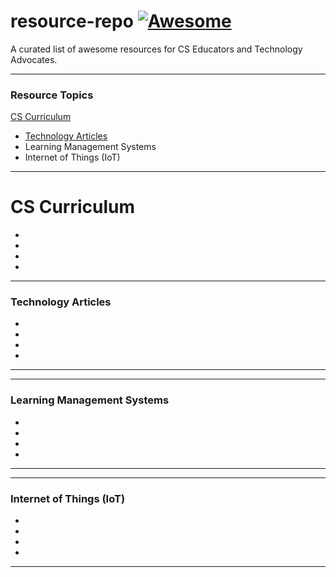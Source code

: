 # resource-repo  [![Awesome](https://cdn.rawgit.com/sindresorhus/awesome/d7305f38d29fed78fa85652e3a63e154dd8e8829/media/badge.svg)](https://github.com/sindresorhus/awesome)  
A curated list of awesome resources for CS Educators and Technology Advocates.

___

### Resource Topics

[CS Curriculum](#cs-curriculum)
- [Technology Articles](#technology-articles)
- Learning Management Systems
- Internet of Things (IoT)



___

# CS Curriculum

-
-
-
-

___

### Technology Articles

-
-
-
-

___

___

### Learning Management Systems

-
-
-
-

___

___

### Internet of Things (IoT)

-
-
-
-

___
